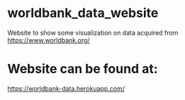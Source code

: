 # worldbank_data_website
Website to show some visualization on data acquired from https://www.worldbank.org/

# Website can be found at:
https://worldbank-data.herokuapp.com/
